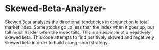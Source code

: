 # Skewed-Beta-Analyzer-
Skewed Beta analyzes the directional tendencies in conjunction to total market index. 
Some stocks go up less than the index when it goes up, but fall much harder when the index falls.
This is an example of a negatively skewed beta. This code attempts to find positively skewed and 
negatively skewed beta in order to build a long-short strategy. 

